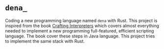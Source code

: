 # `dena_`

Coding a new programming language named `dena` with Rust. This project is inspired from the book [Crafting Interpreters](https://craftinginterpreters.com/) which covers almost everything needed to implement a new programming full-featured, efficient scripting language. The book cover these steps in Java language. This project tries to implement the same stack with Rust.